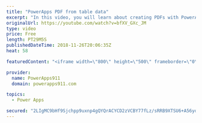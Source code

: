 ```yaml
---
title: "PowerApps PDF from table data"
excerpt: "In this video, you will learn about creating PDFs with PowerApps and Flow. This is taking the concept we covered in an earlier video and going two steps deeper by pulling in dynamic data and building an HTML table on the fly with the Concat function. Exciting stuff.  Intro to creating a PDF with PowerApps"
originalUrl: https://youtube.com/watch?v=bfXV_GXc_JM
type: video
price: Free
length: PT29M5S
publishedDateTime: 2018-11-26T20:06:35Z
heat: 58

featuredContent: "<iframe width=\"800\" height=\"500\" frameborder=\"0\" src=\"https://www.youtube.com/embed/bfXV_GXc_JM\" allow=\"accelerometer; autoplay; encrypted-media; gyroscope; picture-in-picture\" allowfullscreen></iframe>"

provider:
  name: PowerApps911
  domain: powerapps911.com

topics:
  - Power Apps

secured: "2LIgMC9bHf9Sjchpp9uxnp4gQYQrACYCD2zVCBY77fLz/sRRB9XTSU6+A56yd9vJaFIeURoJqUHB1zV1Xc66DsDzGekj/N09j90PBdLGou29pPK6sbMTG8qiEbuxj47v1lUZGGRwMKS+41upUBS9fb10Bh/FjiQKnwdDUhSf2cotAvK5JOSxFdjAIsNNq+xP8iUAEI+Rdx6l01yNFG9XSkNCErIq/7Z6my/lZHIscISAzTK9omEcyW8IQvUgjc0CdwRtDRKqs89C3xgxX3NgLUnzsUzJIcwEHe28LrtH9L6R9SOv018GJBmQa2gm7KodY8ze+AB3/L8PinZ1F5M+b29zrT/NRiQXUJJ5GWfgrOtbXRUoMVzJNgUNC1hfWgLLi/KX53G3TzRfDDYyZxF6jw==;3n0H86ZOeqRw7ijyyJe2gg=="
---
```


